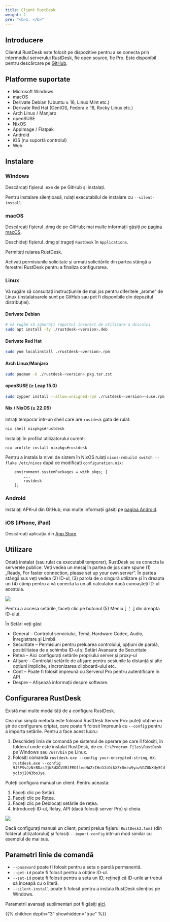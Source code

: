 ```yaml
---
title: Client RustDesk
weight: 2
pre: "<b>1. </b>"
---
```


## Introducere
Clientul RustDesk este folosit pe dispozitive pentru a se conecta prin intermediul serverului RustDesk, fie open source, fie Pro. Este disponibil pentru descărcare pe [GitHub](https://github.com/rustdesk/rustdesk/releases/latest).

## Platforme suportate
- Microsoft Windows
- macOS
- Derivate Debian (Ubuntu ≥ 16, Linux Mint etc.)
- Derivate Red Hat (CentOS, Fedora ≥ 18, Rocky Linux etc.)
- Arch Linux / Manjaro
- openSUSE
- NixOS
- AppImage / Flatpak
- Android
- iOS (nu suportă controlul)
- Web

## Instalare

### Windows

Descărcați fișierul .exe de pe GitHub și instalați.

Pentru instalare silențioasă, rulați executabilul de instalare cu `--silent-install`.

### macOS

Descărcați fișierul .dmg de pe GitHub; mai multe informații găsiți pe [pagina macOS](https://rustdesk.com/docs/en/client/mac/).

Deschideți fișierul .dmg și trageți `RustDesk` în `Applications`.

Permiteți rularea RustDesk.

Activați permisiunile solicitate și urmați solicitările din partea stângă a ferestrei RustDesk pentru a finaliza configurarea.

### Linux

Vă rugăm să consultați instrucțiunile de mai jos pentru diferitele „arome” de Linux (instalatoarele sunt pe GitHub sau pot fi disponibile din depozitul distribuției).

#### Derivate Debian

```sh
# vă rugăm să ignorați raportul incorect de utilizare a discului
sudo apt install -fy ./rustdesk-<version>.deb
```

#### Derivate Red Hat

```sh
sudo yum localinstall ./rustdesk-<version>.rpm
```

#### Arch Linux/Manjaro

```sh
sudo pacman -U ./rustdesk-<version>.pkg.tar.zst
```

#### openSUSE (≥ Leap 15.0)

```sh
sudo zypper install --allow-unsigned-rpm ./rustdesk-<version>-suse.rpm
```

#### Nix / NixOS (≥ 22.05)

Intrați temporar într-un shell care are `rustdesk` gata de rulat:

```sh
nix shell nixpkgs#rustdesk
```

Instalați în profilul utilizatorului curent:

```sh
nix profile install nixpkgs#rustdesk
```

Pentru a instala la nivel de sistem în NixOS rulați `nixos-rebuild switch --flake /etc/nixos` după ce modificați `configuration.nix`:

```
	environment.systemPackages = with pkgs; [
		...
		rustdesk
	];
```

### Android
Instalați APK-ul din GitHub; mai multe informații găsiți pe [pagina Android](https://rustdesk.com/docs/en/client/android/).

### iOS (iPhone, iPad)
Descărcați aplicația din [App Store](https://apps.apple.com/us/app/rustdesk-remote-desktop/id1581225015).

## Utilizare
Odată instalat (sau rulat ca executabil temporar), RustDesk se va conecta la serverele publice. Veți vedea un mesaj în partea de jos care spune (1) „Ready, For faster connection, please set up your own server”. În partea stângă sus veți vedea (2) ID-ul, (3) parola de o singură utilizare și în dreapta un (4) câmp pentru a vă conecta la un alt calculator dacă cunoașteți ID-ul acestuia.

![](/docs/en/client/images/client.png)

Pentru a accesa setările, faceți clic pe butonul (5) Meniu [ &#8942; ] din dreapta ID-ului.

În Setări veți găsi:
- General – Controlul serviciului, Temă, Hardware Codec, Audio, Înregistrare și Limbă
- Securitate – Permisiuni pentru preluarea controlului, opțiuni de parolă, posibilitatea de a schimba ID-ul și Setări Avansate de Securitate
- Rețea – Aici configurați setările propriului server și proxy-ul
- Afișare – Controlați setările de afișare pentru sesiunile la distanță și alte opțiuni implicite, sincronizarea clipboard-ului etc.
- Cont – Poate fi folosit împreună cu Serverul Pro pentru autentificare în API
- Despre – Afișează informații despre software.

## Configurarea RustDesk
Există mai multe modalități de a configura RustDesk.

Cea mai simplă metodă este folosind RustDesk Server Pro: puteți obține un șir de configurare criptat, care poate fi folosit împreună cu `--config` pentru a importa setările. Pentru a face acest lucru:
1. Deschideți linia de comandă pe sistemul de operare pe care îl folosiți, în folderul unde este instalat RustDesk, de ex. `C:\Program Files\RustDesk` pe Windows sau `/usr/bin` pe Linux.
2. Folosiți comanda `rustdesk.exe --config your-encrypted-string`, ex. `rustdesk.exe --config 9JSPSvJzNrBDasJjNSdXOVVBlERDlleoNWZzIHcOJiOikXZr8mcw5yazVGZ0NXdy5CdyciojI0N3boJye`.

Puteți configura manual un client. Pentru aceasta:
1. Faceți clic pe Setări.
2. Faceți clic pe Rețea.
3. Faceți clic pe Deblocați setările de rețea.
4. Introduceți ID-ul, Relay, API (dacă folosiți server Pro) și cheia.

![](/docs/en/client/images/network-settings.png)

Dacă configurați manual un client, puteți prelua fișierul `RustDesk2.toml` (din folderul utilizatorului) și folosiți `--import-config` într-un mod similar cu exemplul de mai sus.

## Parametri linie de comandă
- `--password` poate fi folosit pentru a seta o parolă permanentă.
- `--get-id` poate fi folosit pentru a obține ID-ul.
- `--set-id` poate fi folosit pentru a seta un ID; rețineți că ID-urile ar trebui să înceapă cu o literă.
- `--silent-install` poate fi folosit pentru a instala RustDesk silențios pe Windows.

Parametrii avansați suplimentari pot fi găsiți [aici](https://github.com/rustdesk/rustdesk/blob/bdc5cded221af9697eb29aa30babce75e987fcc9/src/core_main.rs#L242).

{{% children depth="3" showhidden="true" %}}